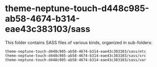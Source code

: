 # theme-neptune-touch-d448c985-ab58-4674-b314-eae43c383103/sass

This folder contains SASS files of various kinds, organized in sub-folders:

    theme-neptune-touch-d448c985-ab58-4674-b314-eae43c383103/sass/etc
    theme-neptune-touch-d448c985-ab58-4674-b314-eae43c383103/sass/src
    theme-neptune-touch-d448c985-ab58-4674-b314-eae43c383103/sass/var
